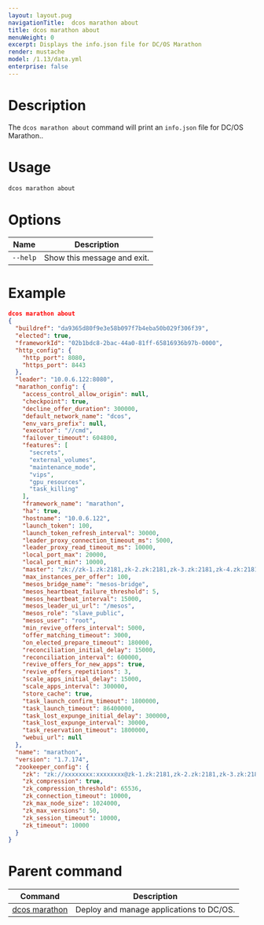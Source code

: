 ```yaml
---
layout: layout.pug
navigationTitle:  dcos marathon about
title: dcos marathon about
menuWeight: 0
excerpt: Displays the info.json file for DC/OS Marathon
render: mustache
model: /1.13/data.yml
enterprise: false
---
```



# Description

The `dcos marathon about` command will print an `info.json` file for DC/OS Marathon..

# Usage

```bash
dcos marathon about
```

# Options

| Name |  Description |
|---------|-------------|
| `--help`   |  Show this message and exit. |



# Example

```json
dcos marathon about
{
  "buildref": "da9365d80f9e3e58b097f7b4eba50b029f306f39",
  "elected": true,
  "frameworkId": "02b1bdc8-2bac-44a0-81ff-65816936b97b-0000",
  "http_config": {
    "http_port": 8080,
    "https_port": 8443
  },
  "leader": "10.0.6.122:8080",
  "marathon_config": {
    "access_control_allow_origin": null,
    "checkpoint": true,
    "decline_offer_duration": 300000,
    "default_network_name": "dcos",
    "env_vars_prefix": null,
    "executor": "//cmd",
    "failover_timeout": 604800,
    "features": [
      "secrets",
      "external_volumes",
      "maintenance_mode",
      "vips",
      "gpu_resources",
      "task_killing"
    ],
    "framework_name": "marathon",
    "ha": true,
    "hostname": "10.0.6.122",
    "launch_token": 100,
    "launch_token_refresh_interval": 30000,
    "leader_proxy_connection_timeout_ms": 5000,
    "leader_proxy_read_timeout_ms": 10000,
    "local_port_max": 20000,
    "local_port_min": 10000,
    "master": "zk://zk-1.zk:2181,zk-2.zk:2181,zk-3.zk:2181,zk-4.zk:2181,zk-5.zk:2181/mesos",
    "max_instances_per_offer": 100,
    "mesos_bridge_name": "mesos-bridge",
    "mesos_heartbeat_failure_threshold": 5,
    "mesos_heartbeat_interval": 15000,
    "mesos_leader_ui_url": "/mesos",
    "mesos_role": "slave_public",
    "mesos_user": "root",
    "min_revive_offers_interval": 5000,
    "offer_matching_timeout": 3000,
    "on_elected_prepare_timeout": 180000,
    "reconciliation_initial_delay": 15000,
    "reconciliation_interval": 600000,
    "revive_offers_for_new_apps": true,
    "revive_offers_repetitions": 3,
    "scale_apps_initial_delay": 15000,
    "scale_apps_interval": 300000,
    "store_cache": true,
    "task_launch_confirm_timeout": 1800000,
    "task_launch_timeout": 86400000,
    "task_lost_expunge_initial_delay": 300000,
    "task_lost_expunge_interval": 30000,
    "task_reservation_timeout": 1800000,
    "webui_url": null
  },
  "name": "marathon",
  "version": "1.7.174",
  "zookeeper_config": {
    "zk": "zk://xxxxxxxx:xxxxxxxx@zk-1.zk:2181,zk-2.zk:2181,zk-3.zk:2181,zk-4.zk:2181,zk-5.zk:2181/marathon",
    "zk_compression": true,
    "zk_compression_threshold": 65536,
    "zk_connection_timeout": 10000,
    "zk_max_node_size": 1024000,
    "zk_max_versions": 50,
    "zk_session_timeout": 10000,
    "zk_timeout": 10000
  }
}
```

# Parent command

| Command | Description |
|---------|-------------|
| [dcos marathon](/mesosphere/dcos/1.13/cli/command-reference/dcos-marathon/) | Deploy and manage applications to DC/OS. |

